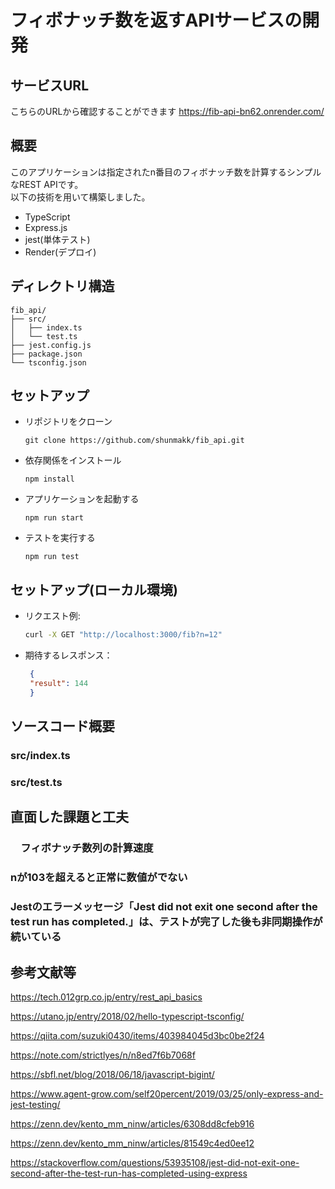 
# フィボナッチ数を返すAPIサービスの開発 
## サービスURL
こちらのURLから確認することができます   https://fib-api-bn62.onrender.com/

## 概要
このアプリケーションは指定されたn番目のフィボナッチ数を計算するシンプルなREST APIです。<br>
以下の技術を用いて構築しました。
- TypeScript
- Express.js
- jest(単体テスト)
- Render(デプロイ)

## ディレクトリ構造
```
fib_api/
├── src/
│   ├── index.ts
│   └── test.ts
├── jest.config.js
├── package.json
└── tsconfig.json
```
## セットアップ
- リポジトリをクローン
  ```
  git clone https://github.com/shunmakk/fib_api.git
  ```
- 依存関係をインストール
  ```
  npm install
  ```
- アプリケーションを起動する
  ```
  npm run start
  ```
- テストを実行する
  ```
  npm run test
  ```
## セットアップ(ローカル環境)
- リクエスト例:
  ```sh
  curl -X GET "http://localhost:3000/fib?n=12"
  ```
- 期待するレスポンス：
  ```json
   {
   "result": 144
   }
  ```
## ソースコード概要
### src/index.ts
### src/test.ts
## 直面した課題と工夫
### 　フィボナッチ数列の計算速度
### nが103を超えると正常に数値がでない
### Jestのエラーメッセージ「Jest did not exit one second after the test run has completed.」は、テストが完了した後も非同期操作が続いている

## 参考文献等
https://tech.012grp.co.jp/entry/rest_api_basics

https://utano.jp/entry/2018/02/hello-typescript-tsconfig/

https://qiita.com/suzuki0430/items/403984045d3bc0be2f24

https://note.com/strictlyes/n/n8ed7f6b7068f

https://sbfl.net/blog/2018/06/18/javascript-bigint/

https://www.agent-grow.com/self20percent/2019/03/25/only-express-and-jest-testing/

https://zenn.dev/kento_mm_ninw/articles/6308dd8cfeb916

https://zenn.dev/kento_mm_ninw/articles/81549c4ed0ee12

https://stackoverflow.com/questions/53935108/jest-did-not-exit-one-second-after-the-test-run-has-completed-using-express


